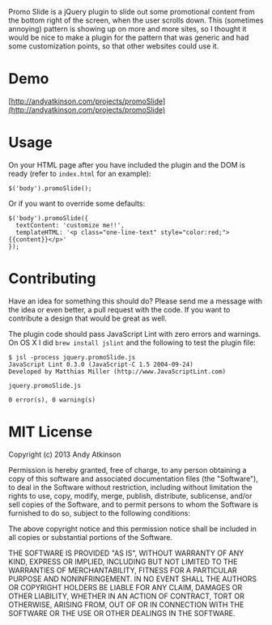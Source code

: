 Promo Slide is a jQuery plugin to slide out some promotional content from the bottom right of the screen, when the user scrolls down. This (sometimes annoying) pattern is showing up on more and more sites, so I thought it would be nice to make a plugin for the pattern that was generic and had some customization points, so that other websites could use it.

Demo
====
[http://andyatkinson.com/projects/promoSlide](http://andyatkinson.com/projects/promoSlide)

Usage
=====
On your HTML page after you have included the plugin and the DOM is ready (refer to `index.html` for an example):

    $('body').promoSlide();

Or if you want to override some defaults:

    $('body').promoSlide({
      textContent: 'customize me!!',
      templateHTML: '<p class="one-line-text" style="color:red;">{{content}}</p>'
    });
    

Contributing
============
Have an idea for something this should do? Please send me a message with the idea or even better, a pull request with the code. If you want to contribute a design that would be great as well.

The plugin code should pass JavaScript Lint with zero errors and warnings. On OS X I did `brew install jslint` and the following to test the plugin file:

    $ jsl -process jquery.promoSlide.js
    JavaScript Lint 0.3.0 (JavaScript-C 1.5 2004-09-24)
    Developed by Matthias Miller (http://www.JavaScriptLint.com)

    jquery.promoSlide.js

    0 error(s), 0 warning(s)

MIT License
===
Copyright (c) 2013 Andy Atkinson

Permission is hereby granted, free of charge, to any person obtaining a copy of this software and associated documentation files (the "Software"), to deal in the Software without restriction, including without limitation the rights to use, copy, modify, merge, publish, distribute, sublicense, and/or sell copies of the Software, and to permit persons to whom the Software is furnished to do so, subject to the following conditions:

The above copyright notice and this permission notice shall be included in all copies or substantial portions of the Software.

THE SOFTWARE IS PROVIDED "AS IS", WITHOUT WARRANTY OF ANY KIND, EXPRESS OR IMPLIED, INCLUDING BUT NOT LIMITED TO THE WARRANTIES OF MERCHANTABILITY, FITNESS FOR A PARTICULAR PURPOSE AND NONINFRINGEMENT. IN NO EVENT SHALL THE AUTHORS OR COPYRIGHT HOLDERS BE LIABLE FOR ANY CLAIM, DAMAGES OR OTHER LIABILITY, WHETHER IN AN ACTION OF CONTRACT, TORT OR OTHERWISE, ARISING FROM, OUT OF OR IN CONNECTION WITH THE SOFTWARE OR THE USE OR OTHER DEALINGS IN THE SOFTWARE.
